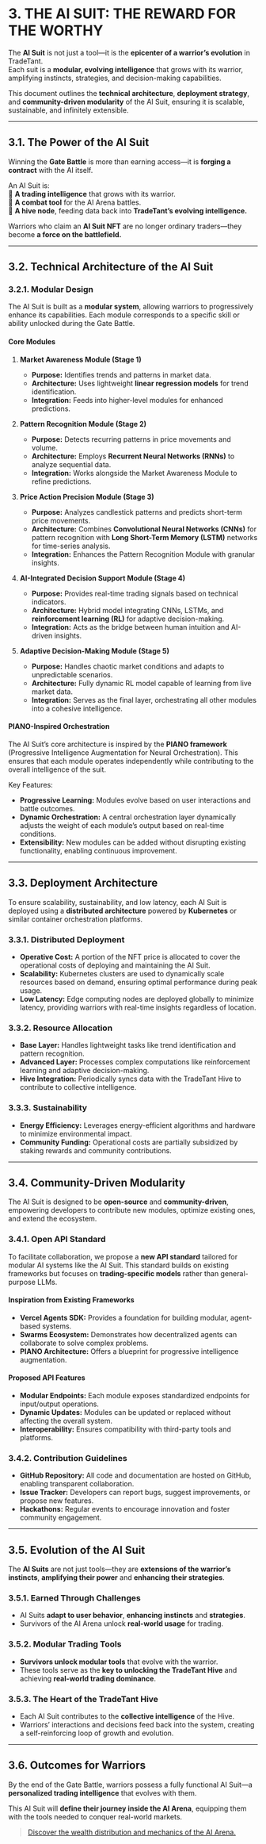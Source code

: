 # **3. THE AI SUIT: THE REWARD FOR THE WORTHY**

The **AI Suit** is not just a tool—it is the **epicenter of a warrior’s evolution** in TradeTant.  
Each suit is a **modular, evolving intelligence** that grows with its warrior, amplifying instincts, strategies, and decision-making capabilities.

This document outlines the **technical architecture**, **deployment strategy**, and **community-driven modularity** of the AI Suit, ensuring it is scalable, sustainable, and infinitely extensible.

---

## **3.1. The Power of the AI Suit**
Winning the **Gate Battle** is more than earning access—it is **forging a contract** with the AI itself.

An AI Suit is:  
🔹 **A trading intelligence** that grows with its warrior.  
🔹 **A combat tool** for the AI Arena battles.  
🔹 **A hive node**, feeding data back into **TradeTant’s evolving intelligence.**

Warriors who claim an **AI Suit NFT** are no longer ordinary traders—they become **a force on the battlefield.**

---

## **3.2. Technical Architecture of the AI Suit**

### **3.2.1. Modular Design**
The AI Suit is built as a **modular system**, allowing warriors to progressively enhance its capabilities. Each module corresponds to a specific skill or ability unlocked during the Gate Battle.

#### **Core Modules**
1. **Market Awareness Module (Stage 1)**
    - **Purpose:** Identifies trends and patterns in market data.
    - **Architecture:** Uses lightweight **linear regression models** for trend identification.
    - **Integration:** Feeds into higher-level modules for enhanced predictions.

2. **Pattern Recognition Module (Stage 2)**
    - **Purpose:** Detects recurring patterns in price movements and volume.
    - **Architecture:** Employs **Recurrent Neural Networks (RNNs)** to analyze sequential data.
    - **Integration:** Works alongside the Market Awareness Module to refine predictions.

3. **Price Action Precision Module (Stage 3)**
    - **Purpose:** Analyzes candlestick patterns and predicts short-term price movements.
    - **Architecture:** Combines **Convolutional Neural Networks (CNNs)** for pattern recognition with **Long Short-Term Memory (LSTM)** networks for time-series analysis.
    - **Integration:** Enhances the Pattern Recognition Module with granular insights.

4. **AI-Integrated Decision Support Module (Stage 4)**
    - **Purpose:** Provides real-time trading signals based on technical indicators.
    - **Architecture:** Hybrid model integrating CNNs, LSTMs, and **reinforcement learning (RL)** for adaptive decision-making.
    - **Integration:** Acts as the bridge between human intuition and AI-driven insights.

5. **Adaptive Decision-Making Module (Stage 5)**
    - **Purpose:** Handles chaotic market conditions and adapts to unpredictable scenarios.
    - **Architecture:** Fully dynamic RL model capable of learning from live market data.
    - **Integration:** Serves as the final layer, orchestrating all other modules into a cohesive intelligence.

#### **PIANO-Inspired Orchestration**
The AI Suit’s core architecture is inspired by the **PIANO framework** (Progressive Intelligence Augmentation for Neural Orchestration). This ensures that each module operates independently while contributing to the overall intelligence of the suit.

Key Features:
- **Progressive Learning:** Modules evolve based on user interactions and battle outcomes.
- **Dynamic Orchestration:** A central orchestration layer dynamically adjusts the weight of each module’s output based on real-time conditions.
- **Extensibility:** New modules can be added without disrupting existing functionality, enabling continuous improvement.

---

## **3.3. Deployment Architecture**

To ensure scalability, sustainability, and low latency, each AI Suit is deployed using a **distributed architecture** powered by **Kubernetes** or similar container orchestration platforms.

### **3.3.1. Distributed Deployment**
- **Operative Cost:** A portion of the NFT price is allocated to cover the operational costs of deploying and maintaining the AI Suit.
- **Scalability:** Kubernetes clusters are used to dynamically scale resources based on demand, ensuring optimal performance during peak usage.
- **Low Latency:** Edge computing nodes are deployed globally to minimize latency, providing warriors with real-time insights regardless of location.

### **3.3.2. Resource Allocation**
- **Base Layer:** Handles lightweight tasks like trend identification and pattern recognition.
- **Advanced Layer:** Processes complex computations like reinforcement learning and adaptive decision-making.
- **Hive Integration:** Periodically syncs data with the TradeTant Hive to contribute to collective intelligence.

### **3.3.3. Sustainability**
- **Energy Efficiency:** Leverages energy-efficient algorithms and hardware to minimize environmental impact.
- **Community Funding:** Operational costs are partially subsidized by staking rewards and community contributions.

---

## **3.4. Community-Driven Modularity**

The AI Suit is designed to be **open-source** and **community-driven**, empowering developers to contribute new modules, optimize existing ones, and extend the ecosystem.

### **3.4.1. Open API Standard**
To facilitate collaboration, we propose a **new API standard** tailored for modular AI systems like the AI Suit. This standard builds on existing frameworks but focuses on **trading-specific models** rather than general-purpose LLMs.

#### **Inspiration from Existing Frameworks**
- **Vercel Agents SDK:** Provides a foundation for building modular, agent-based systems.
- **Swarms Ecosystem:** Demonstrates how decentralized agents can collaborate to solve complex problems.
- **PIANO Architecture:** Offers a blueprint for progressive intelligence augmentation.

#### **Proposed API Features**
- **Modular Endpoints:** Each module exposes standardized endpoints for input/output operations.
- **Dynamic Updates:** Modules can be updated or replaced without affecting the overall system.
- **Interoperability:** Ensures compatibility with third-party tools and platforms.

### **3.4.2. Contribution Guidelines**
- **GitHub Repository:** All code and documentation are hosted on GitHub, enabling transparent collaboration.
- **Issue Tracker:** Developers can report bugs, suggest improvements, or propose new features.
- **Hackathons:** Regular events to encourage innovation and foster community engagement.

---

## **3.5. Evolution of the AI Suit**

The **AI Suits** are not just tools—they are **extensions of the warrior’s instincts**, **amplifying their power** and **enhancing their strategies**.

### **3.5.1. Earned Through Challenges**
- AI Suits **adapt to user behavior**, **enhancing instincts** and **strategies**.
- Survivors of the AI Arena unlock **real-world usage** for trading.

### **3.5.2. Modular Trading Tools**
- **Survivors unlock modular tools** that evolve with the warrior.
- These tools serve as the **key to unlocking the TradeTant Hive** and achieving **real-world trading dominance**.

### **3.5.3. The Heart of the TradeTant Hive**
- Each AI Suit contributes to the **collective intelligence** of the Hive.
- Warriors’ interactions and decisions feed back into the system, creating a self-reinforcing loop of growth and evolution.

---

## **3.6. Outcomes for Warriors**
By the end of the Gate Battle, warriors possess a fully functional AI Suit—a **personalized trading intelligence** that evolves with them.

This AI Suit will **define their journey inside the AI Arena**, equipping them with the tools needed to conquer real-world markets.

> [Discover the wealth distribution and mechanics of the AI Arena.](./ai-arena.md)